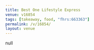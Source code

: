 ```yaml
---
title: Best One Lifestyle Express
venue: v16854
tags: [takeaway, food, "fhrs:663363"]
permalink: /v/16854/
layout: venue
---
```

null